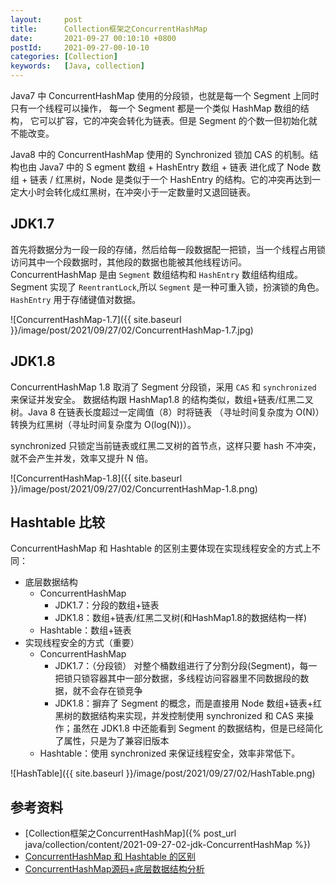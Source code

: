 ```yaml
---
layout:     post
title:      Collection框架之ConcurrentHashMap
date:       2021-09-27 00:10:10 +0800
postId:     2021-09-27-00-10-10
categories: [Collection]
keywords:   [Java, collection]
---
```


Java7 中 ConcurrentHashMap 使用的分段锁，也就是每一个 Segment 上同时只有一个线程可以操作，
每一个 Segment 都是一个类似 HashMap 数组的结构， 它可以扩容，它的冲突会转化为链表。但是 Segment 
的个数一但初始化就不能改变。

Java8 中的 ConcurrentHashMap 使用的 Synchronized 锁加 CAS 的机制。结构也由 Java7 中的 S
egment 数组 + HashEntry 数组 + 链表 进化成了 Node 数组 + 链表 / 红黑树，Node 是类似于一个 
HashEntry 的结构。它的冲突再达到一定大小时会转化成红黑树，在冲突小于一定数量时又退回链表。

## JDK1.7
首先将数据分为一段一段的存储，然后给每一段数据配一把锁，当一个线程占用锁访问其中一个段数据时，其他段的数据也能被其他线程访问。
ConcurrentHashMap 是由 `Segment` 数组结构和 `HashEntry` 数组结构组成。
Segment 实现了 `ReentrantLock`,所以 `Segment` 是一种可重入锁，扮演锁的角色。`HashEntry` 用于存储键值对数据。

![ConcurrentHashMap-1.7]({{ site.baseurl }}/image/post/2021/09/27/02/ConcurrentHashMap-1.7.jpg)

## JDK1.8
ConcurrentHashMap 1.8 取消了 Segment 分段锁，采用 `CAS` 和 `synchronized` 来保证并发安全。
数据结构跟 HashMap1.8 的结构类似，数组+链表/红黑二叉树。Java 8 在链表长度超过一定阈值（8）时将链表
（寻址时间复杂度为 O(N)）转换为红黑树（寻址时间复杂度为 O(log(N))）。

synchronized 只锁定当前链表或红黑二叉树的首节点，这样只要 hash 不冲突，就不会产生并发，效率又提升 N 倍。

![ConcurrentHashMap-1.8]({{ site.baseurl }}/image/post/2021/09/27/02/ConcurrentHashMap-1.8.png)

## Hashtable 比较
ConcurrentHashMap 和 Hashtable 的区别主要体现在实现线程安全的方式上不同：

* 底层数据结构
  * ConcurrentHashMap
    * JDK1.7：分段的数组+链表
    * JDK1.8：数组+链表/红黑二叉树(和HashMap1.8的数据结构一样)
  * Hashtable：数组+链表
* 实现线程安全的方式（重要）
  * ConcurrentHashMap
    * JDK1.7：（分段锁） 对整个桶数组进行了分割分段(Segment)，每一把锁只锁容器其中一部分数据，多线程访问容器里不同数据段的数据，就不会存在锁竞争
    * JDK1.8：摒弃了 Segment 的概念，而是直接用 Node 数组+链表+红黑树的数据结构来实现，并发控制使用 synchronized 和 CAS 来操作；虽然在 JDK1.8 中还能看到 Segment 的数据结构，但是已经简化了属性，只是为了兼容旧版本
  * Hashtable：使用 synchronized 来保证线程安全，效率非常低下。

![HashTable]({{ site.baseurl }}/image/post/2021/09/27/02/HashTable.png)

## 参考资料
* [Collection框架之ConcurrentHashMap]({% post_url java/collection/content/2021-09-27-02-jdk-ConcurrentHashMap %})
* [ConcurrentHashMap 和 Hashtable 的区别](https://snailclimb.gitee.io/javaguide/#/docs/java/collection/Java集合框架常见面试题?id=_121-arraylist-和-vector-的区别)
* [ConcurrentHashMap源码+底层数据结构分析](https://snailclimb.gitee.io/javaguide/#/docs/java/collection/ConcurrentHashMap源码+底层数据结构分析)
